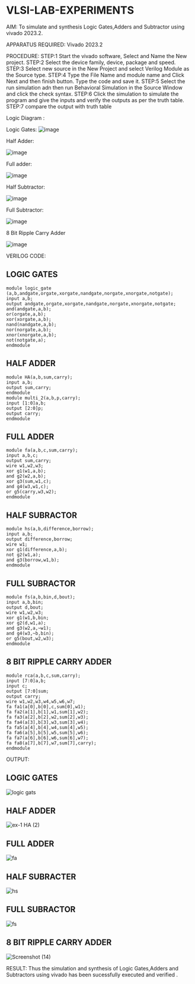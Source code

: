 # VLSI-LAB-EXPERIMENTS
AIM:
To simulate and synthesis Logic Gates,Adders and Subtractor using vivado 2023.2.

APPARATUS REQUIRED:
Vivado 2023.2

PROCEDURE:
STEP:1 Start the vivado software, Select and Name the New project.
STEP:2 Select the device family, device, package and speed.
STEP:3 Select new source in the New Project and select Verilog Module as the Source type.
STEP:4 Type the File Name and module name and Click Next and then finish button. Type the code and save it.
STEP:5 Select the run simulation adn then run Behavioral Simulation in the Source Window and click the check syntax.
STEP:6 Click the simulation to simulate the program and give the inputs and verify the outputs as per the truth table.
STEP:7 compare the output with truth table

Logic Diagram :

Logic Gates:
![image](https://github.com/navaneethans/VLSI-LAB-EXPERIMENTS/assets/6987778/ee17970c-3ac9-4603-881b-88e2825f41a4)


Half Adder:

![image](https://github.com/navaneethans/VLSI-LAB-EXPERIMENTS/assets/6987778/0e1ecb96-0c25-4556-832b-aeeedfdfe7b9)


Full adder:

![image](https://github.com/navaneethans/VLSI-LAB-EXPERIMENTS/assets/6987778/9bb3964c-438f-469d-a3de-c1cca6f323fb)


Half Subtractor:

![image](https://github.com/navaneethans/VLSI-LAB-EXPERIMENTS/assets/6987778/731470b7-eb4e-49f8-8bb7-2994052a7184)



Full Subtractor:

![image](https://github.com/navaneethans/VLSI-LAB-EXPERIMENTS/assets/6987778/d66f874b-c1f2-44b3-a035-7149b56430c1)



8 Bit Ripple Carry Adder

![image](https://github.com/navaneethans/VLSI-LAB-EXPERIMENTS/assets/6987778/7385a408-40a5-4203-8050-b72818622d79)



VERILOG CODE:
## LOGIC GATES
```
module logic_gate (a,b,andgate,orgate,xorgate,nandgate,norgate,xnorgate,notgate);
input a,b;  
output andgate,orgate,xorgate,nandgate,norgate,xnorgate,notgate;
and(andgate,a,b);
or(orgate,a,b);
xor(xorgate,a,b);
nand(nandgate,a,b); 
nor(norgate,a,b);
xnor(xnorgate,a,b);
not(notgate,a);
endmodule
```
##  HALF ADDER
```
module HA(a,b,sum,carry);
input a,b;
output sum,carry;
endmodule
module multi_2(a,b,p,carry);
input [1:0]a,b;
output [2:0]p;
output carry;
endmodule
```
## FULL ADDER
```
module fa(a,b,c,sum,carry);
input a,b,c;
output sum,carry;
wire w1,w2,w3;
xor g1(w1,a,b);
and g2(w2,a,b);
xor g3(sum,w1,c);
and g4(w3,w1,c);
or g5(carry,w3,w2);
endmodule
```
## HALF SUBRACTOR
```
module hs(a,b,difference,borrow);
input a,b;
output difference,borrow;
wire w1;
xor g1(difference,a,b);
not g2(w1,a);
and g3(borrow,w1,b);
endmodule
```
## FULL SUBRACTOR
```
module fs(a,b,bin,d,bout);
input a,b,bin; 
output d,bout;
wire w1,w2,w3;
xor g1(w1,b,bin; 
xor g2(d,w1,a);
and g3(w2,a,~w1);
and g4(w3,~b,bin);
or g5(bout,w2,w3);
endmodule
```
## 8 BIT RIPPLE CARRY ADDER
```
module rca(a,b,c,sum,carry);
input [7:0]a,b;
input c;
output [7:0]sum;
output carry;
wire w1,w2,w3,w4,w5,w6,w7;
fa fa1(a[0],b[0],c,sum[0],w1);
fa fa2(a[1],b[1],w1,sum[1],w2);
fa fa3(a[2],b[2],w2,sum[2],w3);
fa fa4(a[3],b[3],w3,sum[3],w4);
fa fa5(a[4],b[4],w4,sum[4],w5);
fa fa6(a[5],b[5],w5,sum[5],w6);
fa fa7(a[6],b[6],w6,sum[6],w7);
fa fa8(a[7],b[7],w7,sum[7],carry);
endmodule
```

OUTPUT:
## LOGIC GATES
![logic gats](https://github.com/subasri-123/VLSI-LAB-EXP-1/assets/166198549/80d340e0-0deb-440c-8be1-5069b85a05b7)
## HALF ADDER
![ex-1 HA (2)](https://github.com/subasri-123/VLSI-LAB-EXP-1/assets/166198549/b63cf05f-757c-4cb9-bd17-4ccee6a96b51)
## FULL ADDER
![fa](https://github.com/subasri-123/VLSI-LAB-EXP-1/assets/166198549/0a3e7a3a-41f9-4b77-80f7-d960721b1755)
##  HALF SUBRACTER
![hs](https://github.com/subasri-123/VLSI-LAB-EXP-1/assets/166198549/92fd110f-853b-41de-942b-3b9af452500a)
## FULL SUBRACTOR
![fs](https://github.com/subasri-123/VLSI-LAB-EXP-1/assets/166198549/7d88da1b-33d5-49e5-8084-39d8971dae85)
## 8 BIT RIPPLE CARRY ADDER
![Screenshot (14)](https://github.com/subasri-123/VLSI-LAB-EXP-1/assets/166198549/9f2a0eda-e134-4dea-bf5e-10f70e08a30d)

RESULT:
Thus the simulation and synthesis of Logic Gates,Adders and Subtractors using vivado has been sucessfully executed and verified .

